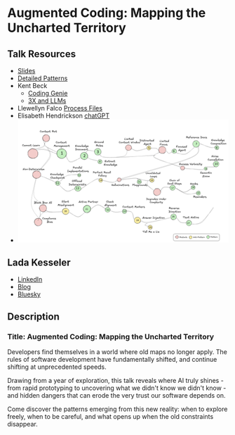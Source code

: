 # Augmented Coding: Mapping the Uncharted Territory

## Talk Resources
* [Slides](https://github.com/lexler/augmented-coding-patterns/raw/refs/heads/main/slides/Augmented%20Coding%20Patterns.pptx)
* [Detailed Patterns](https://github.com/lexler/augmented-coding-patterns)
* Kent Beck 
  * [Coding Genie](https://youtu.be/aSXaxOdVtAQ?t=362) 
  * [3X and LLMs](https://www.youtube.com/watch?v=wh-kwZ6Kvdo)
* Llewellyn Falco [Process Files](https://youtu.be/MMqahx1PRQo?list=PLcTa2e7_ENN8cryNl4LZtszr_gyoqbAVm)
* Elisabeth Hendrickson [chatGPT](https://www.youtube.com/watch?v=ky37oCoyUdI) 
* ![Map](https://github.com/lexler/augmented-coding-patterns/blob/main/slides/map.png?raw=true)

## Lada Kesseler<!-- include: lada.md -->

* [LinkedIn](https://www.linkedin.com/in/lada-kesseler/)
* [Blog](https://lexler.substack.com/)
* [Bluesky](https://bsky.app/profile/lexler.bsky.social)<!-- endInclude -->


## Description
### Title: Augmented Coding: Mapping the Uncharted Territory

Developers find themselves in a world where old maps no longer apply. The rules of software development have fundamentally shifted, and continue shifting at unprecedented speeds.

Drawing from a year of exploration, this talk reveals where AI truly shines - from rapid prototyping to uncovering what we didn't know we didn't know - and hidden dangers that can erode the very trust our software depends on.

Come discover the patterns emerging from this new reality: when to explore freely, when to be careful, and what opens up when the old constraints disappear.
